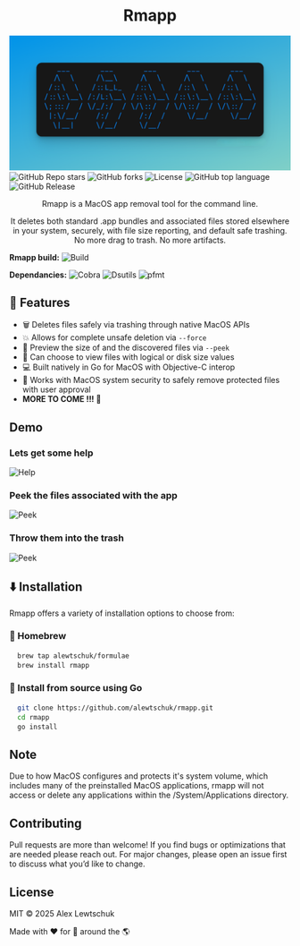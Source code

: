 
<h1 align="center">Rmapp</h1>
<p align="center">
  
![ascii.png](/readme-files/ascii.png)
![GitHub Repo stars](https://img.shields.io/github/stars/alewtschuk/rmapp?style=for-the-badge)
![GitHub forks](https://img.shields.io/github/forks/alewtschuk/rmapp?style=for-the-badge)
![License](https://img.shields.io/badge/MIT%20-%20license?style=for-the-badge&label=license)
![GitHub top language](https://img.shields.io/github/languages/top/alewtschuk/rmapp?style=for-the-badge&logo=go&logoColor=white&logoSize=auto&label=%20)
![GitHub Release](https://img.shields.io/github/v/release/alewtschuk/rmapp?style=for-the-badge)

</p>


<p align="center">
Rmapp is a MacOS app removal tool for the command line.
</p>

<p align="center">
It deletes both standard .app bundles and associated files stored elsewhere
in your system, securely, with file size reporting, and default safe trashing. No more drag to trash. No more artifacts.
</p>

**Rmapp build:** ![Build](https://github.com/alewtschuk/rmapp/actions/workflows/build.yml/badge.svg)

**Dependancies:** ![Cobra](https://img.shields.io/badge/passing%20-%20passing?style=flat&logo=github&logoColor=%23969DA4&label=cobra) ![Dsutils](https://github.com/alewtschuk/dsutils/actions/workflows/dsutils.yml/badge.svg) ![pfmt](https://github.com/alewtschuk/pfmt/actions/workflows/pfmt.yml/badge.svg)



## 🚀 Features

- 🗑️ Deletes files safely via trashing through native MacOS APIs
- 💥 Allows for complete unsafe deletion via `--force`
- 📂 Preview the size of and the discovered files via `--peek`
- 💾 Can choose to view files with logical or disk size values
- 💻 Built natively in Go for MacOS with Objective-C interop
- 🔐 Works with MacOS system security to safely remove protected files with user approval
- **MORE TO COME !!! 🎉**

## Demo
### Lets get some help
![Help](/readme-files/help.png)

### Peek the files associated with the app
![Peek](/readme-files/peek.png)

### Throw them into the trash
![Peek](/readme-files/trash.png)


## ⬇️ Installation

Rmapp offers a variety of installation options to choose from: 

### 🍺 Homebrew
```bash
  brew tap alewtschuk/formulae
  brew install rmapp
```
### 🔗 Install from source using Go
```bash
  git clone https://github.com/alewtschuk/rmapp.git
  cd rmapp
  go install
```

## Note
Due to how MacOS configures and protects it's system volume, which includes many of the preinstalled MacOS applications, rmapp will not access or delete any applications within the /System/Applications directory.  

## Contributing

Pull requests are more than welcome! If you find bugs or optimizations that are needed please reach out. For major changes, please open an issue first to discuss what you’d like to change. 

## License
MIT © 2025 Alex Lewtschuk

Made with ❤️ for 👫 around the 🌎